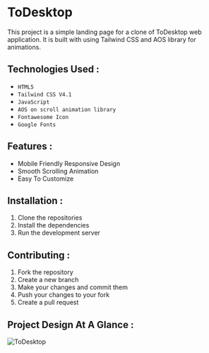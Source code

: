 # ToDesktop
This project is a simple landing page for a clone of ToDesktop web application. It is built with using Tailwind CSS and AOS library for animations.

## Technologies Used :
- `HTML5`
- `Tailwind CSS V4.1`
- `JavaScript`
- `AOS on scroll animation library`
- `Fontawesome Icon`
- `Google Fonts`

## Features :
- Mobile Friendly Responsive Design
- Smooth Scrolling Animation
- Easy To Customize

## Installation :
1. Clone the repositories
2. Install the dependencies
3. Run the development server

## Contributing :
1. Fork the repository
2. Create a new branch
3. Make your changes and commit them
4. Push your changes to your fork
5. Create a pull request

## Project Design At A Glance :
![ToDesktop](./ToDesktop.png)
